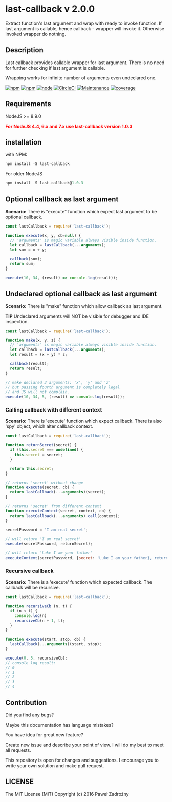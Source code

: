 # last-callback v 2.0.0

Extract function's last argument and wrap with ready to invoke function.
If last argument is callable, hence callback - wrapper will invoke it.
Otherwise invoked wrapper do nothing.

## Description

Last callback provides callable wrapper for last argument. There is no need for
further checking if last argument is callable.

Wrapping works for infinite number of arguments even undeclared one.

[![npm](https://img.shields.io/npm/l/last-callback.svg?maxAge=2592000)]()
[![npm](https://img.shields.io/npm/dt/last-callback.svg?maxAge=2592000)]()
[![node](https://img.shields.io/node/v/last-callback.svg?maxAge=2592000)]()
[![CircleCI](https://img.shields.io/circleci/project/github/pawelzny/last-callback.svg)]()
[![Maintenance](https://img.shields.io/maintenance/yes/2018.svg?maxAge=2592000)]()
[![coverage](https://img.shields.io/badge/coverage-100%25-brightgreen.svg)]()

## Requirements

NodeJS >= 8.9.0

<div style="color: red; font-weight: 700;">
For NodeJS 4.4, 6.x and 7.x use last-callback version 1.0.3
</div>

## installation

with NPM:

```javascript
npm install -S last-callback
```

For older NodeJS

```javascript
npm install -S last-callback@1.0.3
```

## Optional callback as last argument

**Scenario:** There is "execute" function which expect last argument to be optional callback.

```javascript
const lastCallback = require('last-callback');

function execute(x, y, cb=null) {
  // 'arguments' is magic variable always visible inside function.
  let callback = lastCallback(...arguments);
  let sum = x + y;

  callback(sum);
  return sum;
}

execute(10, 34, (result) => console.log(result));
```

## Undeclared optional callback as last argument

**Scenario:** There is "make" function which allow callback as last argument.

**TIP** Undeclared arguments will NOT be visible for debugger and IDE inspection.

```javascript
const lastCallback = require('last-callback');

function make(x, y, z) {
  // 'arguments' is magic variable always visible inside function.
  let callback = lastCallback(...arguments);
  let result = (x + y) * z;

  callback(result);
  return result;
}

// make declared 3 arguments: 'x', 'y' and 'z'
// but passing fourth argument is completely legal
// and JS will not complain.
execute(10, 34, 5, (result) => console.log(result));
```

### Calling callback with different context

**Scenario:** There is 'execute' function which expect callback. There is also 'spy' object, which alter callback context.

```javascript
const lastCallback = require('last-callback');

function returnSecret(secret) {
  if (this.secret === undefined) {
    this.secret = secret;
  }

  return this.secret;
}

// returns 'secret' without change
function execute(secret, cb) {
  return lastCallback(...arguments)(secret);
}

// returns 'secret' from different context
function executeContext(secret, context, cb) {
  return lastCallback(...arguments).call(context);
}

secretPassword = 'I am real secret';

// will return 'I am real secret'
execute(secretPassword, returnSecret);

// will return 'Luke I am your father'
executeContext(secretPassword, {secret: 'Luke I am your father}, returnSecret);
```

### Recursive callback

**Scenario:** There is a 'execute' function which expected callback. The callback will be recursive.

```javascript
const lastCallback = require('last-callback');

function recursiveCb (n, t) {
  if (n < t) {
    console.log(n)
    recursiveCb(n + 1, t);
  }
}

function execute(start, stop, cb) {
  lastCallback(...arguments)(start, stop);
}

execute(0, 5, recursiveCb);
// console log result:
// 0
// 1
// 2
// 3
// 4
```

## Contribution

Did you find any bugs?

Maybe this documentation has language mistakes?

You have idea for great new feature?


Create new issue and describe your point of view.
I will do my best to meet all requests.

This repository is open for changes and suggestions.
I encourage you to write your own solution and make pull request.

## LICENSE
The MIT License (MIT)
Copyright (c) 2016 Paweł Zadrożny
